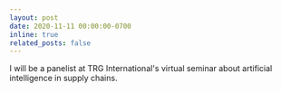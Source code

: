 ```yaml
---
layout: post
date: 2020-11-11 00:00:00-0700
inline: true
related_posts: false
---
```


I will be a panelist at TRG International's virtual seminar about artificial intelligence in supply chains.